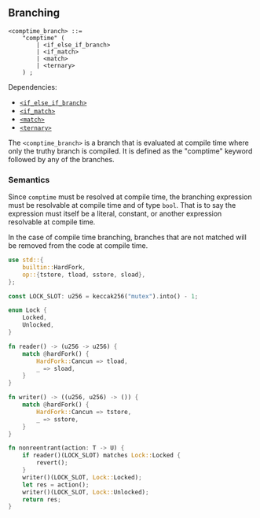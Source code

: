 ## Branching

```ebnf
<comptime_branch> ::=
    "comptime" (
        | <if_else_if_branch>
        | <if_match>
        | <match>
        | <ternary>
    ) ;
```

Dependencies:

- [`<if_else_if_branch>`](../control-flow/branching.md#if-else-if)
- [`<if_match>`](../control-flow/branching.md#if-match)
- [`<match>`](../control-flow/branching.md#match)
- [`<ternary>`](../control-flow/branching.md#ternary)

The `<comptime_branch>` is a branch that is evaluated at compile time where only the truthy branch
is compiled. It is defined as the "comptime" keyword followed by any of the branches.

### Semantics

Since `comptime` must be resolved at compile time, the branching expression must be resolvable at
compile time and of type `bool`. That is to say the expression must itself be a literal, constant,
or another expression resolvable at compile time.

In the case of compile time branching, branches that are not matched will be removed from the code
at compile time.

```rs
use std::{
    builtin::HardFork,
    op::{tstore, tload, sstore, sload},
};

const LOCK_SLOT: u256 = keccak256("mutex").into() - 1;

enum Lock {
    Locked,
    Unlocked,
}

fn reader() -> (u256 -> u256) {
    match @hardFork() {
        HardFork::Cancun => tload,
        _ => sload,
    }
}

fn writer() -> ((u256, u256) -> ()) {
    match @hardFork() {
        HardFork::Cancun => tstore,
        _ => sstore,
    }
}

fn nonreentrant(action: T -> U) {
    if reader()(LOCK_SLOT) matches Lock::Locked {
        revert();
    }
    writer()(LOCK_SLOT, Lock::Locked);
    let res = action();
    writer()(LOCK_SLOT, Lock::Unlocked);
    return res;
}
```
